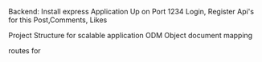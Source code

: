 Backend:
Install express
Application Up on Port 1234
Login, Register Api's for this 
Post,Comments, Likes

Project Structure for scalable application
ODM Object document mapping

routes for 


